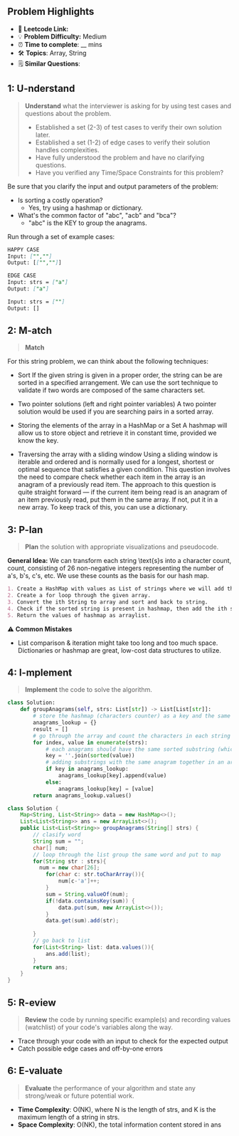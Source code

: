## Problem Highlights

* 🔗 **Leetcode Link:** 
* 💡 **Problem Difficulty:** Medium
* ⏰ **Time to complete**: __ mins
* 🛠️ **Topics**: Array, String
* 🗒️ **Similar Questions**: 
    
## 1: U-nderstand
 
> **Understand** what the interviewer is asking for by using test cases and questions about the problem.
> 
> - Established a set (2-3) of test cases to verify their own solution later.
> - Established a set (1-2) of edge cases to verify their solution handles complexities.
> - Have fully understood the problem and have no clarifying questions.
> - Have you verified any Time/Space Constraints for this problem?

Be sure that you clarify the input and output parameters of the problem:

- Is sorting a costly operation?
  - Yes, try using a hashmap or dictionary.
- What's the common factor of "abc", "acb" and "bca"?
  - "abc" is the KEY to group the anagrams.

Run through a set of example cases:

```markdown
HAPPY CASE
Input: ["",""]
Output: [["",""]]

EDGE CASE
Input: strs = ["a"]
Output: ["a"]

Input: strs = [""]
Output: []
```   
    
## 2: M-atch

> **Match** 

For this string problem, we can think about the following techniques:

- Sort If the given string is given in a proper order, the string can be are sorted in a specified arrangement. We can use the sort technique to validate if two words are composed of the same characters set.

- Two pointer solutions (left and right pointer variables) A two pointer solution would be used if you are searching pairs in a sorted array.

- Storing the elements of the array in a HashMap or a Set A hashmap will allow us to store object and retrieve it in constant time, provided we know the key.

- Traversing the array with a sliding window 
Using a sliding window is iterable and ordered and is normally used for a longest, shortest or optimal sequence that satisfies a given condition. This question involves the need to compare check whether each item in the array is an anagram of a previously read item. The approach to this question is quite straight forward — if the current item being read is an anagram of an item previously read, put them in the same array. If not, put it in a new array. To keep track of this, you can use a dictionary.

## 3: P-lan

> **Plan** the solution with appropriate visualizations and pseudocode.

**General Idea:** We can transform each string \text{s}s into a character count, count, consisting of 26 non-negative integers representing the number of a's, b's, c's, etc. We use these counts as the basis for our hash map.

```markdown
1. Create a HashMap with values as List of strings where we will add the list of strings that are group of anagrams.
2. Create a for loop through the given array.
3. Convert the ith String to array and sort and back to string.
4. Check if the sorted string is present in hashmap, then add the ith string in hashmap else add the ith string in arraylist as value in hashmap
5. Return the values of hashmap as arraylist.
```

⚠️ **Common Mistakes**

* List comparison & iteration might take too long and too much space. Dictionaries or hashmap are great, low-cost data structures to utilize.

## 4: I-mplement

> **Implement** the code to solve the algorithm.

```python
class Solution:
    def groupAnagrams(self, strs: List[str]) -> List[List[str]]:
        # store the hashmap (characters counter) as a key and the same category str list as a value
        anagrams_lookup = {}
        result = []
        # go through the array and count the characters in each string
        for index, value in enumerate(strs):
            # each anagrams should have the same sorted substring (which is hashmap)
            key = ''.join(sorted(value))
            # adding substrings with the same anagram together in an array
            if key in anagrams_lookup:
                anagrams_lookup[key].append(value)
            else:
                anagrams_lookup[key] = [value]
        return anagrams_lookup.values()
```
```java
class Solution {
    Map<String, List<String>> data = new HashMap<>();
    List<List<String>> ans = new ArrayList<>();
    public List<List<String>> groupAnagrams(String[] strs) {
        // clasify word
        String sum = "";
        char[] num;
        // loop through the list group the same word and put to map
        for(String str : strs){
          num = new char[26];
            for(char c: str.toCharArray()){
                num[c-'a']++; 
            }
            sum = String.valueOf(num);
            if(!data.containsKey(sum)) {
                data.put(sum, new ArrayList<>());
            }
            data.get(sum).add(str);
            
        }
        // go back to list
        for(List<String> list: data.values()){
            ans.add(list);
        }
        return ans;
    }
}
```
    
## 5: R-eview

> **Review** the code by running specific example(s) and recording values (watchlist) of your code's variables along the way.

- Trace through your code with an input to check for the expected output
- Catch possible edge cases and off-by-one errors

## 6: E-valuate

> **Evaluate** the performance of your algorithm and state any strong/weak or future potential work.
    
* **Time Complexity**: O(NK), where N is the length of strs, and K is the maximum length of a string in strs.
* **Space Complexity**: O(NK), the total information content stored in ans

